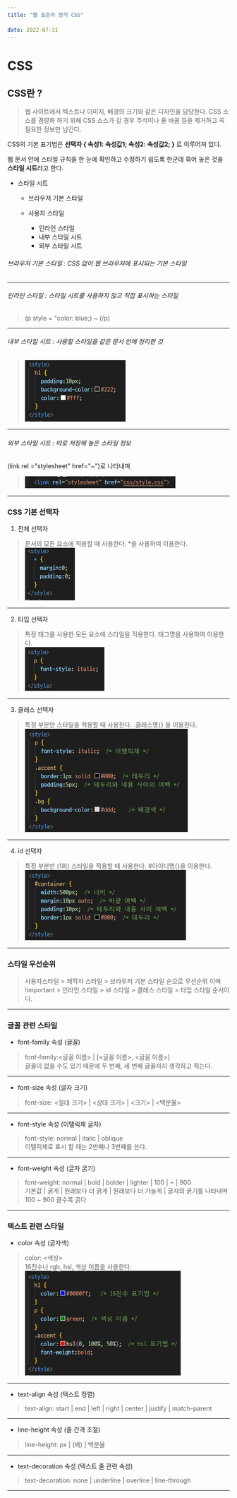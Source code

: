 ```yaml
---
title: "웹 표준의 정석 CSS"

date: 2022-07-31
---
```


# CSS

## CSS란 ?
> 웹 사이트에서 텍스트나 이미지, 배경의 크기와 같은 디자인을 담당한다.
> CSS 소스를 경량화 하기 위해 CSS 소스가 길 경우 주석이나 줄 바꿈 등을 제거하고 꼭 필요한 정보만 남긴다.

CSS의 기본 표기법은 <b> 선택자 { 속성1: 속성값1; 속성2: 속성값2; }</b> 로 이루어져 있다.

웹 문서 안에 스타일 규칙을 한 눈에 확인하고 수정하기 쉽도록 한군데 묶어 놓은 것을 **스타일 시트**라고 한다.
* 스타일 시트
  * 브라우저 기본 스타일

  * 사용자 스타일
    * 인라인 스타일
    * 내부 스타일 시트
    * 외부 스타일 시트

###### 브라우저 기본 스타일 : CSS 없이 웹 브라우저에 표시되는 기본 스타일
***
###### 인라인 스타일 : 스타일 시트를 사용하지 않고 직접 표시하는 스타일
> (p style = "color: blue;) ~ (/p)
***
###### 내부 스타일 시트 : 사용할 스타일을 같은 문서 안에 정리한 것
>![instylesheet](/assets/img/css%20img/instylesheet.PNG)
***
###### 외부 스타일 시트 : 따로 저장해 놓은 스타일 정보
(link rel ="stylesheet" href="~")로 나타내며
>![outstylesheet](/assets/img/css%20img/outstylesheet.PNG)

***

### CSS 기본 선택자
 1. 전체 선택자
 > 문서의 모든 요소에 적용할 때 사용한다. *을 사용하여 이용한다.<br/>
 >![all](/assets/img/css%20img/all.PNG)
 
 ***

 2. 타입 선택자
 > 특정 태그를 사용한 모든 요소에 스타일을 적용한다. 태그명을 사용하여 이용한다.<br/>
 >![type](/assets/img/css%20img/type.PNG)

 ***

 3. 클래스 선택자
 > 특정 부분만 스타일을 적용할 때 사용한다. .클래스명{} 을 이용한다.<br/>
 >![class](/assets/img/css%20img/class.PNG)
 
 ***

 4. id 선택자
 > 특정 부분만 (1회) 스타일을 적용할 때 사용한다. #아이디명{}을 이용한다.<br/>
 >![id](/assets/img/css%20img/id.PNG)

 ***


### 스타일 우선순위
> 사용자스타일 > 제작자 스타일 > 브라우저 기본 스타일
순으로 우선순위 이며 <br/> 
> !important > 인라인 스타일 > id 스타일 > 클래스 스타일 > 타입 스타일 
순서이다.
***

### 글꼴 관련 스타일
 + font-family 속성 (글꼴)
 > font-family:<글꼴 이름> | [<글꼴 이름>, <글꼴 이름>]<br/>
 >글꼴이 없을 수도 있기 때문에 두 번째, 세 번째 글꼴까지 생각하고 적는다.
***
 + font-size 속성 (글자 크기)
 > font-size: <절대 크기> | <상대 크기> | <크기> | <백분율>
***
 + font-style 속성 (이탤릭체 글자)
 > font-style: normal | italic | oblique<br/>
 > 이탤릭체로 표시 할 때는 2번째나 3번째를 쓴다.
***
 + font-weight 속성 (글자 굵기)
 > font-weight: normal | bold | bolder | lighter | 100 | ~ | 900<br/>
 > 기본값 | 굵게 | 원래보다 더 굵게 | 원래보다 더 가늘게 | 글자의 굵기를 나타내며 100 ~ 900 클수록 굵다
***
### 텍스트 관련 스타일
  + color 속성 (글자색)
  > color: <색상> <br/>
  >16진수나 rgb, hsl, 색상 이름을 사용한다.<br/>
  >![color](/assets/img/css%20img/color.PNG)
*** 
  + text-align 속성 (텍스트 정렬)
  > text-align: start | end | left | right | center | justify | match-parent <br/>
***
  + line-height 속성 (줄 간격 조절)
  > line-height: px | (배) | 백분율
***
  + text-decoration 속성 (텍스트 줄 관련 속성)
  > text-decoration: none | underline | overline | line-through
***
